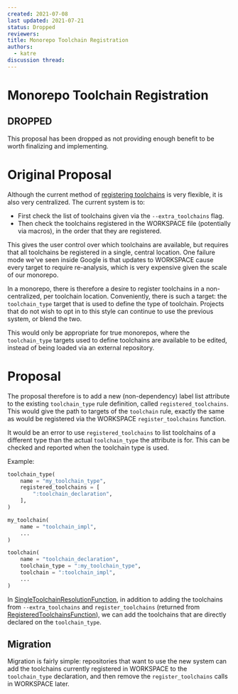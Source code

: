 ```yaml
---
created: 2021-07-08
last updated: 2021-07-21
status: Dropped
reviewers:
title: Monorepo Toolchain Registration
authors:
  - katre
discussion thread:
---
```


# Monorepo Toolchain Registration

## DROPPED

This proposal has been dropped as not providing enough benefit to be worth
finalizing and implementing.

# Original Proposal

Although the current method of [registering
toolchains](https://docs.bazel.build/versions/main/toolchains.html#registering-and-building-with-toolchains)
is very flexible, it is also very centralized. The current system is to:

- First check the list of toolchains given via the `--extra_toolchains` flag.
- Then check the toolchains registered in the WORKSPACE file (potentially via
  macros), in the order that they are registered.

This gives the user control over which toolchains are available, but requires
that all toolchains be registered in a single, central location. One failure
mode we've seen inside Google is that updates to WORKSPACE cause every target to
require re-analysis, which is very expensive given the scale of our monorepo.

In a monorepo, there is therefore a desire to register toolchains in a
non-centralized, per toolchain location. Conveniently, there is such a target:
the `toolchain_type` target that is used to define the type of toolchain.
Projects that do not wish to opt in to this style can continue to use the
previous system, or blend the two.

This would only be appropriate for true monorepos, where the `toolchain_type`
targets used to define toolchains are available to be edited, instead of being
loaded via an external repository.

# Proposal

The proposal therefore is to add a new (non-dependency) label list attribute to
the existing `toolchain_type` rule definition, called `registered_toolchains`.
This would give the path to targets of the `toolchain` rule, exactly the same as
would be registered via the WORKSPACE `register_toolchains` function.

It would be an error to use `registered_toolchains` to list toolchains of a
different type than the actual `toolchain_type` the attribute is for. This can
be checked and reported when the toolchain type is used.

Example:

```python
toolchain_type(
    name = "my_toolchain_type",
    registered_toolchains = [
        ":toolchain_declaration",
    ],
)

my_toolchain(
    name = "toolchain_impl",
    ...
)

toolchain(
    name = "toolchain_declaration",
    toolchain_type = ":my_toolchain_type",
    toolchain = ":toolchain_impl",
    ...
)
```

In
[SingleToolchainResolutionFunction](https://cs.opensource.google/bazel/bazel/+/master:src/main/java/com/google/devtools/build/lib/skyframe/SingleToolchainResolutionFunction.java),
in addition to adding the toolchains from `--extra_toolchains` and
`register_toolchains` (returned from
[RegisteredToolchainsFunction](https://cs.opensource.google/bazel/bazel/+/master:src/main/java/com/google/devtools/build/lib/skyframe/RegisteredToolchainsFunction.java)),
we can add the toolchains that are directly declared on the `toolchain_type`.

## Migration

Migration is fairly simple: repositories that want to use the new system can add
the toolchains currently registered in WORKSPACE to the `toolchain_type`
declaration, and then remove the `register_toolchains` calls in WORKSPACE later.

